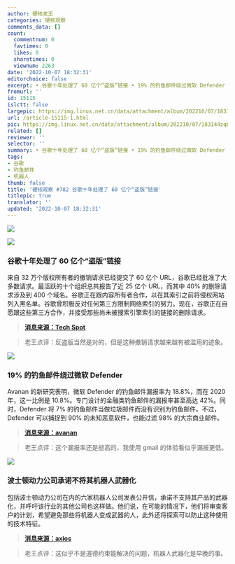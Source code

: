 ```yaml
---
author: 硬核老王
categories: 硬核观察
comments_data: []
count:
  commentnum: 0
  favtimes: 0
  likes: 0
  sharetimes: 0
  viewnum: 2263
date: '2022-10-07 18:32:31'
editorchoice: false
excerpt: • 谷歌十年处理了 60 亿个“盗版”链接 • 19% 的钓鱼邮件绕过微软 Defender • 波士顿动力公司承诺不将其机器人武器化
fromurl: ''
id: 15115
islctt: false
largepic: https://img.linux.net.cn/data/attachment/album/202210/07/183144zqb7qzz5abz5fwes.jpg
url: /article-15115-1.html
pic: https://img.linux.net.cn/data/attachment/album/202210/07/183144zqb7qzz5abz5fwes.jpg.thumb.jpg
related: []
reviewer: ''
selector: ''
summary: • 谷歌十年处理了 60 亿个“盗版”链接 • 19% 的钓鱼邮件绕过微软 Defender • 波士顿动力公司承诺不将其机器人武器化
tags:
- 谷歌
- 钓鱼邮件
- 机器人
thumb: false
title: '硬核观察 #782 谷歌十年处理了 60 亿个“盗版”链接'
titlepic: true
translator: ''
updated: '2022-10-07 18:32:31'
---
```


![](/data/attachment/album/202210/07/183144zqb7qzz5abz5fwes.jpg)


![](/data/attachment/album/202210/07/183153g4xiochjxzirhodj.jpg)


### 谷歌十年处理了 60 亿个“盗版”链接


来自 32 万个版权所有者的撤销请求已经提交了 60 亿个 URL，谷歌已经批准了大多数请求。最活跃的十个组织总共报告了近 25 亿个 URL，而其中 40% 的删除请求涉及到 400 个域名。谷歌正在跟内容所有者合作，以在其索引之前将侵权网站列入黑名单。谷歌曾积极反对任何第三方限制网络索引的努力。现在，谷歌正在自愿跟这些第三方合作，并接受那些尚未被搜索引擎索引的链接的删除请求。



> 
> **[消息来源：Tech Spot](https://www.techspot.com/news/96215-google-delisted-six-billion-alleged-pirate-links-ten.html)**
> 
> 
> 



> 
> 老王点评：反盗版当然是对的，但是这种撤销请求越来越有被滥用的迹象。
> 
> 
> 


![](/data/attachment/album/202210/07/183203zl9w03qiqu7kzlb7.jpg)


### 19% 的钓鱼邮件绕过微软 Defender


Avanan 的新研究表明，微软 Defender 的钓鱼邮件漏报率为 18.8%，而在 2020 年，这一比例是 10.8%。专门设计的金融类钓鱼邮件的漏报率甚至高达 42%。同时，Defender 将 7% 的钓鱼邮件当做垃圾邮件而没有识别为钓鱼邮件。不过，Defender 可以捕捉到 90% 的未知恶意软件，也能过滤 98% 的大宗商业邮件。



> 
> **[消息来源：avanan](https://www.avanan.com/blog/evaluating-microsoft-and-other-email-security-services)**
> 
> 
> 



> 
> 老王点评：这个漏报率还是挺高的，我使用 gmail 的体验看似乎漏报更低。
> 
> 
> 


![](/data/attachment/album/202210/07/183216mkn6r4dfm6gcenks.jpg)


### 波士顿动力公司承诺不将其机器人武器化


包括波士顿动力公司在内的六家机器人公司发表公开信，承诺不支持其产品的武器化，并呼吁该行业的其他公司也这样做。他们说，在可能的情况下，他们将审查客户的计划，希望避免那些将机器人变成武器的人，此外还将探索可以防止这种使用的技术特征。



> 
> **[消息来源：axios](https://www.axios.com/2022/10/06/boston-dynamics-pledges-weaponize-robots)**
> 
> 
> 



> 
> 老王点评：这似乎不是道德约束能解决的问题，机器人武器化是早晚的事。
> 
> 
>